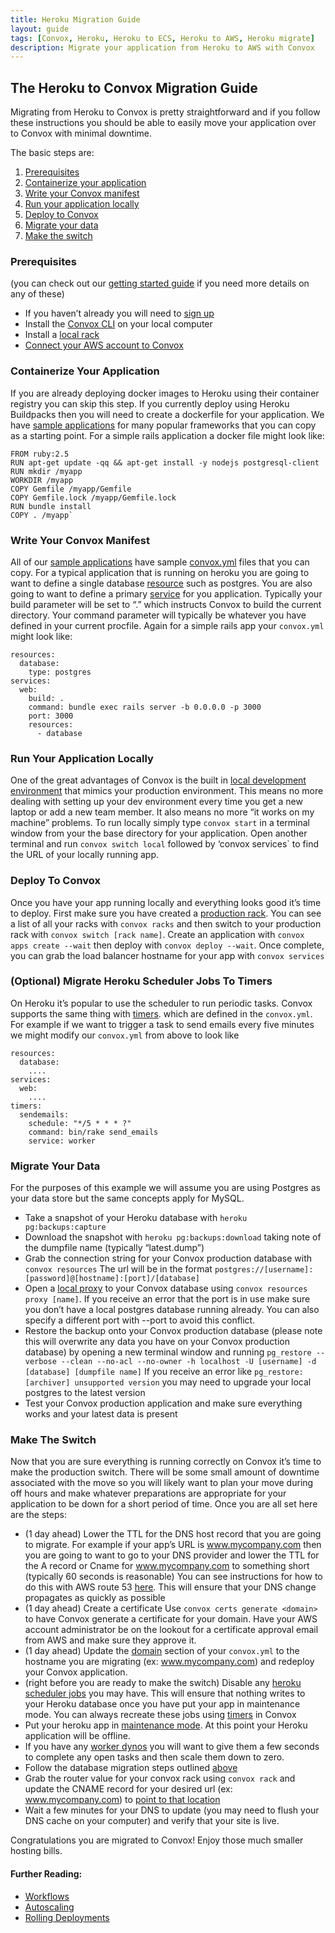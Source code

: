```yaml
---
title: Heroku Migration Guide
layout: guide
tags: [Convox, Heroku, Heroku to ECS, Heroku to AWS, Heroku migrate]
description: Migrate your application from Heroku to AWS with Convox
---
```


## The Heroku to Convox Migration Guide

Migrating from Heroku to Convox is pretty straightforward and if you follow these instructions you should be able to easily move your application over to Convox with minimal downtime.

The basic steps are:

1. [Prerequisites](#prerequisites)
2. [Containerize your application](#containerize-your-application)
3. [Write your Convox manifest](#write-your-convox-manifest)
4. [Run your application locally](#run-your-application-locally)
5. [Deploy to Convox](#deploy-to-convox)
6. [Migrate your data](#migrate-your-data)
7. [Make the switch](#make-the-switch)

### Prerequisites

(you can check out our [getting started guide](https://docs.convox.com/introduction/getting-started) if you need more details on any of these)

- If you haven’t already you will need to [sign up](https://console.convox.com/signup)
- Install the [Convox CLI](https://docs.convox.com/introduction/installation) on your local computer
- Install a [local rack](https://docs.convox.com/development/running-locally)
- [Connect your AWS account to Convox](https://docs.convox.com/console/aws-integration)

### Containerize Your Application

If you are already deploying docker images to Heroku using their container registry you can skip this step. If you currently deploy using Heroku Buildpacks then you will need to create a dockerfile for your application. We have [sample applications](https://github.com/convox-examples/) for many popular frameworks that you can copy as a starting point. For a simple rails application a docker file might look like:

```
FROM ruby:2.5
RUN apt-get update -qq && apt-get install -y nodejs postgresql-client
RUN mkdir /myapp
WORKDIR /myapp
COPY Gemfile /myapp/Gemfile
COPY Gemfile.lock /myapp/Gemfile.lock
RUN bundle install
COPY . /myapp`
```

### Write Your Convox Manifest

All of our [sample applications](https://github.com/convox-examples/) have sample [convox.yml](https://docs.convox.com/application/convox-yml) files that you can copy. For a typical application that is running on heroku you are going to want to define a single database [resource](https://docs.convox.com/application/resources) such as postgres. You are also going to want to define a primary [service](https://docs.convox.com/application/services) for you application. Typically your build parameter will be set to “.” which instructs Convox to build the current directory. Your command parameter will typically be whatever you have defined in your current procfile. Again for a simple rails app your `convox.yml` might look like:

```
resources:
  database:
    type: postgres
services:
  web:
    build: .
    command: bundle exec rails server -b 0.0.0.0 -p 3000
    port: 3000
    resources:
      - database
```

### Run Your Application Locally

One of the great advantages of Convox is the built in [local development environment](https://docs.convox.com/development/running-locally) that mimics your production environment. This means no more dealing with setting up your dev environment every time you get a new laptop or add a new team member. It also means no more “it works on my machine” problems. To run locally simply type  `convox start` in a terminal window from your the base directory for your application. Open another terminal and run `convox switch local` followed by ‘convox services` to find the URL of your locally running app.

### Deploy To Convox

Once you have your app running locally and everything looks good it’s time to deploy. First make sure you have created a [production rack](https://docs.convox.com/introduction/getting-started#install-an-aws-rack). You can see a list of all your racks with `convox racks` and then switch to your production rack with `convox switch [rack name]`. Create an application with `convox apps create --wait` then deploy with `convox deploy --wait`. Once complete, you can grab the load balancer hostname for your app with `convox services`

### (Optional) Migrate Heroku Scheduler Jobs To Timers

On Heroku it’s popular to use the scheduler to run periodic tasks. Convox supports the same thing with [timers](https://docs.convox.com/application/timers). which are defined in the `convox.yml`. For example if we want to trigger a task to send emails every five minutes we might modify our `convox.yml` from above to look like

```
resources:
  database:
    ....
services:
  web:
    ....
timers:
  sendemails:
    schedule: "*/5 * * * ?"
    command: bin/rake send_emails
    service: worker
```

### Migrate Your Data

For the purposes of this example we will assume you are using Postgres as your data store but the same concepts apply for MySQL.

- Take a snapshot of your Heroku database with `heroku pg:backups:capture`
- Download the snapshot with `heroku pg:backups:download` taking note of the dumpfile name (typically “latest.dump”)
- Grab the connection string for your Convox production database with `convox resources` The url will be in the format `postgres://[username]:[password]@[hostname]:[port]/[database]`
- Open a [local proxy](https://docs.convox.com/management/resources) to your Convox database using `convox resources proxy [name]`. If you receive an error that the port is in use make sure you don’t have a local postgres database running already. You can also specify a different port with --port to avoid this conflict.
- Restore the backup onto your Convox production database (please note this will overwrite any data you have on your Convox production database) by opening a new terminal window and running `pg_restore --verbose --clean --no-acl --no-owner -h localhost -U [username] -d [database] [dumpfile name]` If you receive an error like `pg_restore: [archiver] unsupported version` you may need to upgrade your local postgres to the latest version
- Test your Convox production application and make sure everything works and your latest data is present

### Make The Switch

Now that you are sure everything is running correctly on Convox it’s time to make the production switch. There will be some small amount of downtime associated with the move so you will likely want to plan your move during off hours and make whatever preparations are appropriate for your application to be down for a short period of time. Once you are all set here are the steps:

- (1 day ahead) Lower the TTL for the DNS host record that you are going to migrate. For example if your app’s URL is www.mycompany.com then you are going to want to go to your DNS provider and lower the TTL for the A record or Cname for www.mycompany.com to something short (typically 60 seconds is reasonable) You can see instructions for how to do this with AWS route 53 [here](https://docs.aws.amazon.com/Route53/latest/DeveloperGuide/resource-record-sets-values-basic.html#rrsets-values-basic-ttl). This will ensure that your DNS change propagates as quickly as possible
- (1 day ahead) Create a certificate
  Use `convox certs generate <domain>` to have Convox generate a certificate for your domain. Have your AWS account administrator be on the lookout for a certificate approval email from AWS and make sure they approve it.
- (1 day ahead) Update the [domain](https://docs.convox.com/deployment/custom-domains) section of your `convox.yml` to the hostname you are migrating (ex: www.mycompany.com) and redeploy your Convox application.
- (right before you are ready to make the switch)
  Disable any [heroku scheduler jobs](https://devcenter.heroku.com/articles/scheduler) you may have. This will ensure that nothing writes to your Heroku database once you have put your app in maintenance mode. You can always recreate these jobs using [timers](#optional-migrate-heroku-scheduler-jobs-to-timers) in Convox
- Put your heroku app in [maintenance mode](https://devcenter.heroku.com/articles/maintenance-mode). At this point your Heroku application will be offline.
- If you have any [worker dynos](https://devcenter.heroku.com/articles/background-jobs-queueing) you will want to give them a few seconds to complete any open tasks and then scale them down to zero.
- Follow the database migration steps outlined [above](#migrate-your-data)
- Grab the router value for your convox rack using `convox rack` and update the CNAME record for your desired url (ex: www.mycompany.com) to [point to that location](https://docs.convox.com/deployment/custom-domains#configuring-dns)
- Wait a few minutes for your DNS to update (you may need to flush your DNS cache on your computer) and verify that your site is live.

Congratulations you are migrated to Convox! Enjoy those much smaller hosting bills.

#### Further Reading:

- [Workflows](https://docs.convox.com/console/workflows)
- [Autoscaling](https://docs.convox.com/deployment/scaling)
- [Rolling Deployments](https://docs.convox.com/deployment/rolling-updates)
